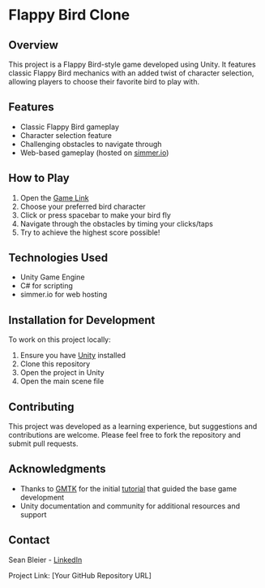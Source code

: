 # Flappy Bird Clone

## Overview
This project is a Flappy Bird-style game developed using Unity. It features classic Flappy Bird mechanics with an added twist of character selection, allowing players to choose their favorite bird to play with.

## Features
- Classic Flappy Bird gameplay
- Character selection feature
- Challenging obstacles to navigate through
- Web-based gameplay (hosted on [simmer.io](https://simmer.io/))

## How to Play
1. Open the [Game Link](https://simmer.io/@seanb/flappy-bird) 
2. Choose your preferred bird character
3. Click or press spacebar to make your bird fly
4. Navigate through the obstacles by timing your clicks/taps
5. Try to achieve the highest score possible!

## Technologies Used
- Unity Game Engine
- C# for scripting
- simmer.io for web hosting

## Installation for Development
To work on this project locally:
1. Ensure you have [Unity](https://unity.com/) installed
2. Clone this repository
3. Open the project in Unity
4. Open the main scene file

## Contributing
This project was developed as a learning experience, but suggestions and contributions are welcome. Please feel free to fork the repository and submit pull requests.

## Acknowledgments
- Thanks to [GMTK](https://www.youtube.com/@GMTK) for the initial [tutorial](https://www.youtube.com/watch?v=XtQMytORBmM&t=4s) that guided the base game development
- Unity documentation and community for additional resources and support


## Contact
Sean Bleier - [LinkedIn](https://www.linkedin.com/in/seanbleier/) 

Project Link: [Your GitHub Repository URL]
